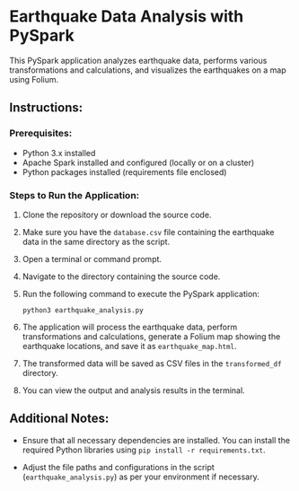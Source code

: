 # Earthquake Data Analysis with PySpark

This PySpark application analyzes earthquake data, performs various transformations and calculations, and visualizes the earthquakes on a map using Folium.

## Instructions:

### Prerequisites:
- Python 3.x installed
- Apache Spark installed and configured (locally or on a cluster)
- Python packages installed (requirements file enclosed)

### Steps to Run the Application:

1. Clone the repository or download the source code.

2. Make sure you have the `database.csv` file containing the earthquake data in the same directory as the script.

3. Open a terminal or command prompt.

4. Navigate to the directory containing the source code.

5. Run the following command to execute the PySpark application:
   ```
   python3 earthquake_analysis.py
   ```

6. The application will process the earthquake data, perform transformations and calculations, generate a Folium map showing the earthquake locations, and save it as `earthquake_map.html`.

7. The transformed data will be saved as CSV files in the `transformed_df` directory.

8. You can view the output and analysis results in the terminal.

## Additional Notes:

- Ensure that all necessary dependencies are installed. You can install the required Python libraries using `pip install -r requirements.txt`.

- Adjust the file paths and configurations in the script (`earthquake_analysis.py`) as per your environment if necessary.
